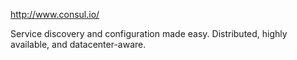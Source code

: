 http://www.consul.io/

Service discovery and configuration made easy. Distributed, highly available, and datacenter-aware. 
